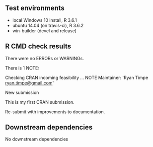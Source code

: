 ## Test environments
* local Windows 10 install, R 3.6.1
* ubuntu 14.04 (on travis-ci), R 3.6.2
* win-builder (devel and release)

## R CMD check results
There were no ERRORs or WARNINGs. 

There is 1 NOTE:

Checking CRAN incoming feasibility ... NOTE
  Maintainer: 'Ryan Timpe <ryan.timpe@gmail.com>'
  
  New submission

This is my first CRAN submission.

Re-submit with improvements to documentation.

## Downstream dependencies
No downstream dependencies